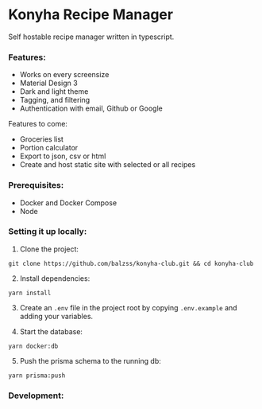 # Konyha Recipe Manager

Self hostable recipe manager written in typescript.

### Features:

- Works on every screensize
- Material Design 3
- Dark and light theme
- Tagging, and filtering
- Authentication with email, Github or Google

Features to come:

- Groceries list
- Portion calculator
- Export to json, csv or html
- Create and host static site with selected or all recipes

### Prerequisites:

- Docker and Docker Compose
- Node

### Setting it up locally:

1. Clone the project:

```
git clone https://github.com/balzss/konyha-club.git && cd konyha-club
```

2. Install dependencies:

```
yarn install
```

3. Create an `.env` file in the project root by copying `.env.example` and adding your variables.

4. Start the database:

```
yarn docker:db
```

5. Push the prisma schema to the running db:

```
yarn prisma:push
```

### Development:
